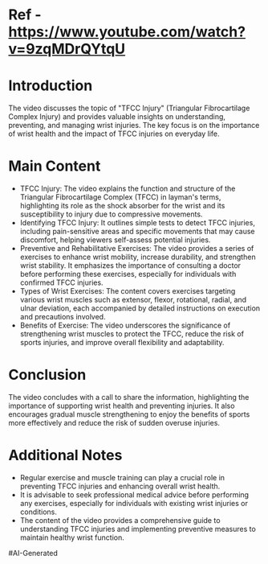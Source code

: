 # Ref - https://www.youtube.com/watch?v=9zqMDrQYtqU

# Introduction
The video discusses the topic of "TFCC Injury" (Triangular Fibrocartilage Complex Injury) and provides valuable insights on understanding, preventing, and managing wrist injuries. The key focus is on the importance of wrist health and the impact of TFCC injuries on everyday life.

# Main Content
- TFCC Injury: The video explains the function and structure of the Triangular Fibrocartilage Complex (TFCC) in layman's terms, highlighting its role as the shock absorber for the wrist and its susceptibility to injury due to compressive movements.
- Identifying TFCC Injury: It outlines simple tests to detect TFCC injuries, including pain-sensitive areas and specific movements that may cause discomfort, helping viewers self-assess potential injuries.
- Preventive and Rehabilitative Exercises: The video provides a series of exercises to enhance wrist mobility, increase durability, and strengthen wrist stability. It emphasizes the importance of consulting a doctor before performing these exercises, especially for individuals with confirmed TFCC injuries.
- Types of Wrist Exercises: The content covers exercises targeting various wrist muscles such as extensor, flexor, rotational, radial, and ulnar deviation, each accompanied by detailed instructions on execution and precautions involved.
- Benefits of Exercise: The video underscores the significance of strengthening wrist muscles to protect the TFCC, reduce the risk of sports injuries, and improve overall flexibility and adaptability.

# Conclusion
The video concludes with a call to share the information, highlighting the importance of supporting wrist health and preventing injuries. It also encourages gradual muscle strengthening to enjoy the benefits of sports more effectively and reduce the risk of sudden overuse injuries.

# Additional Notes
- Regular exercise and muscle training can play a crucial role in preventing TFCC injuries and enhancing overall wrist health.
- It is advisable to seek professional medical advice before performing any exercises, especially for individuals with existing wrist injuries or conditions.
- The content of the video provides a comprehensive guide to understanding TFCC injuries and implementing preventive measures to maintain healthy wrist function.

#AI-Generated